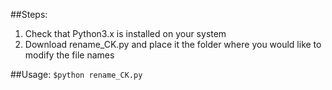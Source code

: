 ##Steps:
  1. Check that Python3.x is installed on your system
  2. Download rename_CK.py and place it the folder where you would like to modify the file names
  
##Usage:
`$python rename_CK.py`
